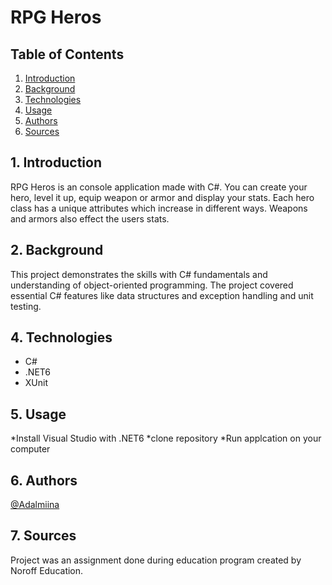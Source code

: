# RPG Heros

## Table of Contents
1. [Introduction](#intro)
2. [Background](#back)
3. [Technologies](#tech)
4. [Usage](#use)
5. [Authors](#aut)
6. [Sources](#sou)

<a name="intro"></a>
## 1. Introduction 
RPG Heros is an console application made with C#. You can create your hero, level it up, equip weapon or armor and display your stats.
Each hero class has a unique attributes which increase in different ways. Weapons and armors also effect the users stats. 

<a name="back"></a>
## 2. Background
This project demonstrates the skills with C# fundamentals and understanding of object-oriented programming.
The project covered essential C# features like data structures and exception handling and unit testing.

<a name="tech"></a>
## 4. Technologies 
* C#
* .NET6
* XUnit

<a name="use"></a>
## 5. Usage

*Install Visual Studio with .NET6
*clone repository 
*Run applcation on your computer

<a name="aut"></a>
## 6. Authors
[@Adalmiina](https://github.com/Adalmiinas)

<a name="sou"></a>
## 7. Sources
Project was an assignment done during education program created by Noroff Education.